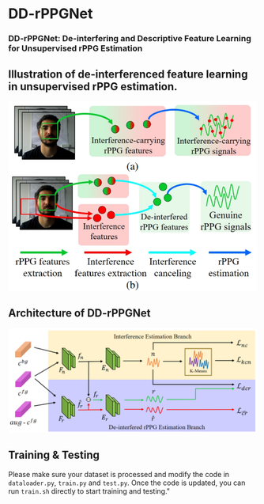 # DD-rPPGNet

### DD-rPPGNet: De-interfering and Descriptive Feature Learning for Unsupervised rPPG Estimation

## Illustration of de-interferenced feature learning in unsupervised rPPG estimation. 
![plot](figures/idea.png)

## Architecture of DD-rPPGNet
<!-- ![plot](figures/framework.png) -->
<img src="figures/framework.png" width="1000"/>

## Training & Testing
Please make sure your dataset is processed and modify the code in `dataloader.py`, `train.py` and `test.py`.
Once the code is updated, you can run `train.sh` directly to start training and testing."
